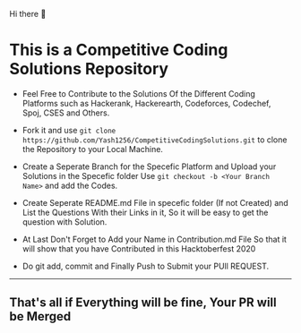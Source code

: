 Hi there 👋

# This is a Competitive Coding Solutions Repository

-  Feel Free to Contribute to the Solutions Of the Different Coding Platforms such as Hackerank, Hackerearth, Codeforces, Codechef, Spoj, CSES and Others. 

-  Fork it and use `git clone https://github.com/Yash1256/CompetitiveCodingSolutions.git` to clone the Repository to your Local Machine.

-  Create a Seperate Branch for the Specefic Platform and Upload your Solutions in the Specefic folder Use `git checkout -b <Your Branch Name>` and add the Codes.

-  Create Seperate README.md File in specefic folder (If not Created) and List the Questions With their Links in it, So it will be easy to get the question with Solution.

-  At Last Don't Forget to Add your Name in Contribution.md File So that it will show that you have Contributed in this Hacktoberfest 2020

-  Do git add, commit and Finally Push to Submit your PUll REQUEST.
---
## That's all if Everything will be fine, Your PR will be Merged
